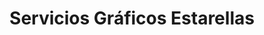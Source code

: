 ---
title: "Servicios Gráficos Estarellas"
url: /santa-maria-del-cami/servicios-graficos-estarellas/
shop: Kopieren
---